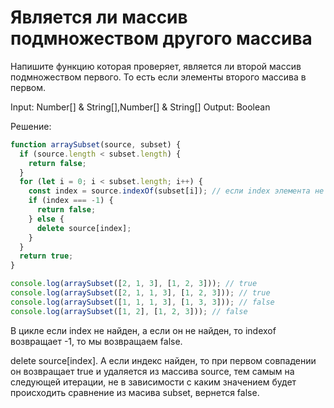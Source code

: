 #  Является ли массив подмножеством другого массива

Напишите функцию которая проверяет, является ли второй массив подмножеством первого. То есть если элементы второго массива в первом.

Input: Number[] & String[],Number[] & String[]
Output: Boolean

Решение:

```js
function arraySubset(source, subset) {
  if (source.length < subset.length) {
    return false;
  }
  for (let i = 0; i < subset.length; i++) {
    const index = source.indexOf(subset[i]); // если index элемента не найден то возвращает -1
    if (index === -1) {
      return false;
    } else {
      delete source[index];
    }
  }
  return true;
}

console.log(arraySubset([2, 1, 3], [1, 2, 3])); // true
console.log(arraySubset([2, 1, 1, 3], [1, 2, 3])); // true
console.log(arraySubset([1, 1, 1, 3], [1, 3, 3])); // false
console.log(arraySubset([1, 2], [1, 2, 3])); // false

```

В цикле если index не найден, а если он не найден, то indexof возвращает -1, то мы возвращаем false.

 delete source[index]. А если индекс найден, то при первом совпадении он возвращает true и удаляется из массива source, тем самым на следующей итерации, не в зависимости с каким значением будет происходить сравнение из масива subset, вернется false.
 